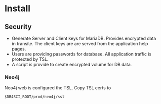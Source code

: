 # Install

## Security
   - Generate Server and Client keys for MariaDB. Provides encrypted data
in transite. The client keys are are served from the application help pages. 
   - Users are providing passwords for database.  All application traffic
is protected by TSL.
   - A script is provide to create encrypted volume for DB data.

### Neo4j 
Neo4j web is configured the TSL. Copy TSL certs to
```
$DB4SCI_ROOT/prod/neo4j/ssl
```

